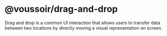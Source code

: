 # @voussoir/drag-and-drop

Drag and drop is a common UI interaction that allows users to transfer data
between two locations by directly moving a visual representation on screen.
